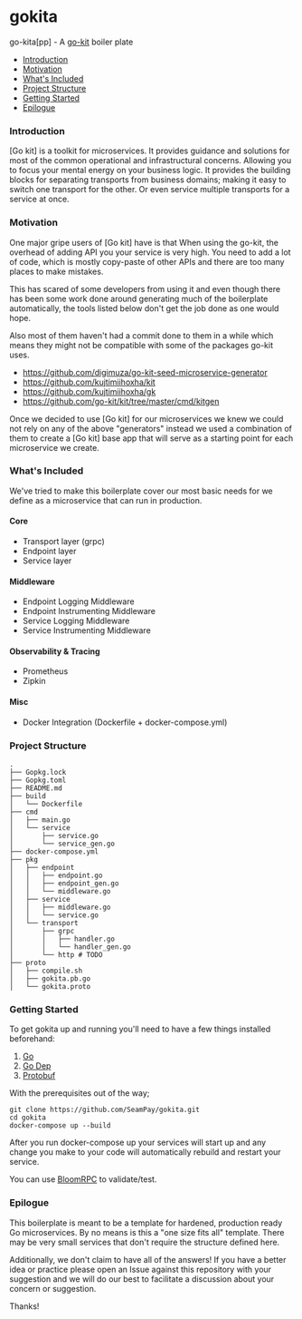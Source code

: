 # gokita
go-kita[pp] - A [go-kit](https://gokit.io/) boiler plate

- [Introduction](#introduction)
- [Motivation](#motivation)
- [What's Included](#whats-included)
- [Project Structure](#project-structure)
- [Getting Started](#getting-started)
- [Epilogue](#epilogue)

### Introduction
[Go kit] is a toolkit for microservices. It provides guidance and solutions for
most of the common operational and infrastructural concerns. Allowing you to
focus your mental energy on your business logic. It provides the building blocks
for separating transports from business domains; making it easy to switch one
transport for the other. Or even service multiple transports for a service at
once.

### Motivation
One major gripe users of [Go kit] have is that When using the go-kit, the overhead 
of adding API you your service is very high. You need to add a lot of code, which is 
mostly copy-paste of other APIs and there are too many places to make mistakes.

This has scared of some developers from using it and even though there has been some 
work done around generating much of the boilerplate automatically, the tools listed below 
don't get the job done as one would hope.

Also most of them haven't had a commit done to them in a while which means they might not be 
compatible with some of the packages go-kit uses.

- https://github.com/digimuza/go-kit-seed-microservice-generator
- https://github.com/kujtimiihoxha/kit
- https://github.com/kujtimiihoxha/gk
- https://github.com/go-kit/kit/tree/master/cmd/kitgen

Once we decided to use [Go kit] for our microservices we knew we could not rely on any of the 
above "generators" instead we used a combination of them to create a [Go kit] base app that will 
serve as a starting point for each microservice we create.

### What's Included

We've tried to make this boilerplate cover our most basic needs for we define as a microservice 
that can run in production.

#### Core

- Transport layer (grpc)
- Endpoint layer
- Service layer

#### Middleware

- Endpoint Logging Middleware
- Endpoint Instrumenting Middleware
- Service Logging Middleware
- Service Instrumenting Middleware

#### Observability & Tracing

- Prometheus
- Zipkin

#### Misc

- Docker Integration (Dockerfile + docker-compose.yml)

### Project Structure

```shell script
.
├── Gopkg.lock
├── Gopkg.toml
├── README.md
├── build
│   └── Dockerfile
├── cmd
│   ├── main.go
│   └── service
│       ├── service.go
│       └── service_gen.go
├── docker-compose.yml
├── pkg
│   ├── endpoint
│   │   ├── endpoint.go
│   │   ├── endpoint_gen.go
│   │   └── middleware.go
│   ├── service
│   │   ├── middleware.go
│   │   └── service.go
│   └── transport
│       ├── grpc
│       │   ├── handler.go
│       │   └── handler_gen.go
│       └── http # TODO
├── proto
│   ├── compile.sh
│   ├── gokita.pb.go
│   └── gokita.proto
```

### Getting Started

To get gokita up and running you'll need to have a few things installed beforehand:

1. [Go](https://golang.org/doc/install)
2. [Go Dep](https://golang.github.io/dep/docs/installation.html)
3. [Protobuf](https://github.com/google/protobuf)

With the prerequisites out of the way;

```shell script
git clone https://github.com/SeamPay/gokita.git
cd gokita
docker-compose up --build
```

After you run docker-compose up your services will start up and any change you make to 
your code will automatically rebuild and restart your service.

You can use [BloomRPC](https://github.com/uw-labs/bloomrpc) to validate/test.

### Epilogue

This boilerplate is meant to be a template for hardened, production ready Go microservices. 
By no means is this a "one size fits all" template. There may be very small services that 
don't require the structure defined here.

Additionally, we don't claim to have all of the answers! If you have a better idea or practice 
please open an Issue against this repository with your suggestion and we will do our best to 
facilitate a discussion about your concern or suggestion.

Thanks!
